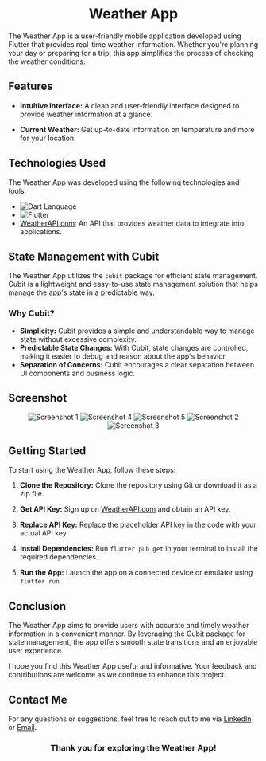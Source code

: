 <h1 align="center">Weather App</h1>
The Weather App is a user-friendly mobile application developed using Flutter that provides real-time weather information. Whether you're planning your day or preparing for a trip, this app simplifies the process of checking the weather conditions.

## Features

- **Intuitive Interface:** A clean and user-friendly interface designed to provide weather information at a glance.

- **Current Weather:** Get up-to-date information on temperature and more for your location.

## Technologies Used

The Weather App was developed using the following technologies and tools:

- ![Dart Language](https://img.shields.io/badge/Dart-0175C2?style=for-the-badge&logo=dart&logoColor=white)
- ![Flutter](https://img.shields.io/badge/Flutter-02569B?style=for-the-badge&logo=flutter&logoColor=white)
- [WeatherAPI.com](https://www.weatherapi.com): An API that provides weather data to integrate into applications.

## State Management with Cubit

The Weather App utilizes the `cubit` package for efficient state management. Cubit is a lightweight and easy-to-use state management solution that helps manage the app's state in a predictable way.

### Why Cubit?

- **Simplicity:** Cubit provides a simple and understandable way to manage state without excessive complexity.
- **Predictable State Changes:** With Cubit, state changes are controlled, making it easier to debug and reason about the app's behavior.
- **Separation of Concerns:** Cubit encourages a clear separation between UI components and business logic.

## Screenshot

<div align="center">
  <img src="https://github.com/ahmednasr1237/Basketball-Points-Counter-App/assets/92389822/10fcfcfc-e462-4009-8892-344d31269b37" alt="Screenshot 1">
  <img src="https://github.com/ahmednasr1237/Basketball-Points-Counter-App/assets/92389822/d6b72554-13a7-4d11-9598-e57aeb1731a2" alt="Screenshot 4">
  <img src="https://github.com/ahmednasr1237/Basketball-Points-Counter-App/assets/92389822/c77922d2-afc2-427f-9f1a-f133e33bcae4" alt="Screenshot 5">
  <img src="https://github.com/ahmednasr1237/Basketball-Points-Counter-App/assets/92389822/e23c1008-829f-49f7-b270-82f0147f4629" alt="Screenshot 2">
  <img src="https://github.com/ahmednasr1237/Basketball-Points-Counter-App/assets/92389822/8ce4b70a-aeef-4d9f-9e13-166f9a244276" alt="Screenshot 3">
</div>

## Getting Started

To start using the Weather App, follow these steps:

1. **Clone the Repository:** Clone the repository using Git or download it as a zip file.

2. **Get API Key:** Sign up on [WeatherAPI.com](https://www.weatherapi.com) and obtain an API key.

3. **Replace API Key:** Replace the placeholder API key in the code with your actual API key.

4. **Install Dependencies:** Run `flutter pub get` in your terminal to install the required dependencies.

5. **Run the App:** Launch the app on a connected device or emulator using `flutter run`.

## Conclusion

The Weather App aims to provide users with accurate and timely weather information in a convenient manner. By leveraging the Cubit package for state management, the app offers smooth state transitions and an enjoyable user experience.

I hope you find this Weather App useful and informative. Your feedback and contributions are welcome as we continue to enhance this project.

## Contact Me

For any questions or suggestions, feel free to reach out to me via [LinkedIn](https://www.linkedin.com/in/your-name/) or [Email](mailto:your.email@example.com).

<h3 align="center">Thank you for exploring the Weather App!</h3>
